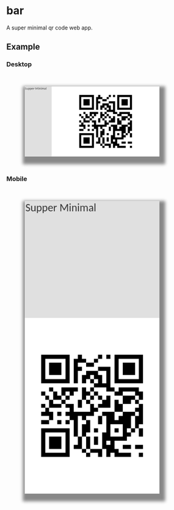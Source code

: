 # bar
A super minimal qr code web app.

## Example

### Desktop

<img src="desktop.png" alt="Desktop Example" style="display:block; box-shadow: 5px 10px 8px 10px #888888;margin:3rem;max-height:80vh;max-width:70%;"/>

### Mobile

<img src="mobile.png" alt="Desktop Example" style="display:block; box-shadow: 5px 10px 8px 10px #888888; margin:3rem; max-height:80vh;max-width:70%;"/>
